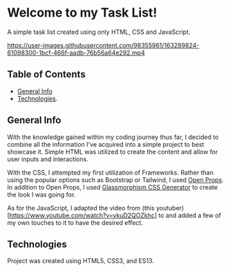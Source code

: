 # Welcome to my Task List!

A simple task list created using only HTML, CSS and JavaScript.


https://user-images.githubusercontent.com/98355961/163289824-61098300-1bcf-466f-aadb-76b56a64e292.mp4


## Table of Contents

* [General Info](#general-info)
* [Technologies](#technologies).

## General Info

With the knowledge gained within my coding journey thus far, I decided to combine all the information I've acquired into a simple project to best showcase it. Simple HTML was utilized to create the content and allow for user inputs and interactions. 

With the CSS, I attempted my first utilization of Frameworks. Rather than using the popular options such as Bootstrap or Tailwind, I used [Open Props](https://open-props.style/). In addition to Open Props, I used [Glassmorphism CSS Generator](https://ui.glass/generator/) to create the look I was going for.

As for the JavaScript, I adapted the video from (this youtuber)[https://www.youtube.com/watch?v=ykuD2QOZkhc] to and added a few of my own touches to it to have the desired effect.

## Technologies

Project was created using HTML5, CSS3, and ES13.
